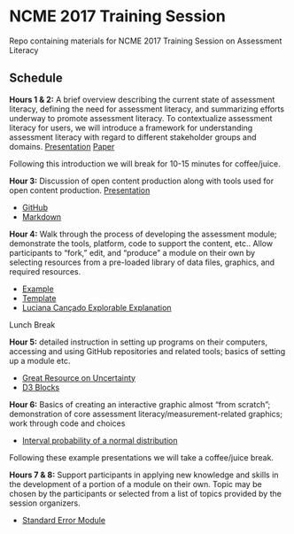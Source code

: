 # NCME 2017 Training Session

Repo containing materials for NCME 2017 Training Session on Assessment Literacy

## Schedule

**Hours 1 & 2:** A brief overview describing the current state of assessment literacy,  defining the need for assessment literacy, and summarizing efforts underway to promote assessment literacy. To contextualize assessment literacy for users, we will introduce a framework for understanding assessment literacy with regard to different stakeholder groups and domains. [Presentation](content/Applying_a_Conceptual_Framework_for_Assessment_Literacy.pptx) [Paper](content/Applying_a_Conceptual_Framework_for_Assessment_Literacy.pdf)

Following this introduction we will break for 10-15 minutes for coffee/juice.

**Hour 3:** Discussion of open content production along with tools used for open content production. [Presentation](https://dbetebenner.github.io/NCME_Presentation_2017/assets/player/KeynoteDHTMLPlayer.html#0)

* [GitHub](https://www.github.com)
* [Markdown](http://ben.balter.com/2014/03/31/word-versus-markdown-more-than-mere-semantics/)

**Hour 4:** Walk through the process of developing the assessment module; demonstrate the tools, platform, code to support the content, etc..
Allow participants to “fork,” edit, and “produce” a module on their own by selecting resources from a pre-loaded library of data files, graphics, and required resources.

* [Example](https://view.literasee.io/Literasee/Georgia/report)
* [Template](https://github.com/CenterForAssessment/Literasee_Setup)
* [Luciana Cançado Explorable Explanation](https://github.com/CenterForAssessment/Cancado_Internship_2015)

Lunch Break

**Hour 5:** detailed instruction in setting up programs on their computers, accessing and using GitHub repositories and related tools; basics of setting up a module etc.

* [Great Resource on Uncertainty](https://github.com/zonination/perceptions/blob/master/README.md)
* [D3 Blocks](https://bl.ocks.org/)

**Hour 6:** Basics of creating an interactive graphic almost “from scratch”; demonstration of core assessment literacy/measurement-related graphics; work through code and choices

* [Interval probability of a normal distribution](https://bl.ocks.org/ctufts/73cad1cf91b1bf2ee8236ba8805ff420)

Following these example presentations we will take a coffee/juice break.

**Hours 7 & 8:** Support participants in applying new knowledge and skills in the development of a portion of a module on their own.  Topic may be chosen by the participants or selected from a list of topics provided by the session organizers.

* [Standard Error Module](https://dbetebenner.github.io/Modules_on_Standard_Error_of_Measurement/)
